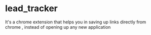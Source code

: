 # lead_tracker
 It's a chrome extension that helps you in saving up links directly from chrome , instead of opening up any new application
